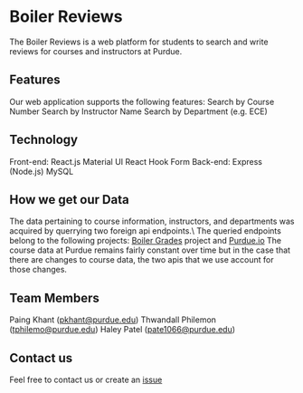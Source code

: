 # Boiler Reviews
The Boiler Reviews is a web platform for students to search and write reviews for courses and instructors at Purdue.

## Features
Our web application supports the following features:
Search by Course Number
Search by Instructor Name
Search by Department (e.g. ECE)

## Technology
Front-end:
React.js
Material UI
React Hook Form
Back-end:
Express (Node.js)
MySQL

## How we get our Data
The data pertaining to course information, instructors, and departments was acquired by querrying two foreign api endpoints.\ 
The queried endpoints belong to the following projects: <a href="https://www.boilergrades.com/" target="_blank">Boiler Grades</a> project and <a href="https://www.purdue.io/" target="_blank">Purdue.io</a>
The course data at Purdue remains fairly constant over time but in the case that there are changes to course data, the two apis that we use account for those changes. 
 
 ## Team Members
 Paing Khant (pkhant@purdue.edu)
 Thwandall Philemon (tphilemo@purdue.edu)
 Haley Patel (pate1066@purdue.edu)
 
 ## Contact us
 Feel free to contact us or create an <a href="https://github.com/paingp/boiler-reviews/issues">issue</a>
